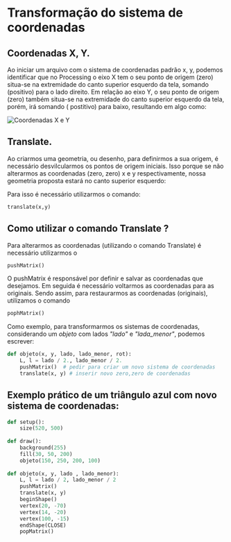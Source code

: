 # Transformação do sistema de coordenadas

## Coordenadas X, Y.

Ao iniciar um arquivo com o sistema de coordenadas padrão x, y, podemos identificar que no 
Processing o eixo X tem o seu ponto de origem (zero) situa-se na extremidade do canto superior esquerdo da tela, somando (positivo) para o lado direito.
Em relação ao eixo Y, o seu ponto de origem (zero) também situa-se na extremidade do canto superior esquerdo da tela, porém, irá somando ( postitivo) para baixo, resultando em algo como:

![Coordenadas X e Y](https://user-images.githubusercontent.com/57274077/68995935-28154d00-0872-11ea-9a6d-bc2697281fd2.jpg)

## Translate.

Ao criarmos uma geometria, ou desenho, para definirmos a sua origem, é necessário desvilcularmos os pontos de origem iniciais. 
Isso porque se não alterarmos as coordenadas (zero, zero) x e y respectivamente, nossa geometria proposta estará no canto superior esquerdo:

Para isso é necessário utilizarmos o comando:
```python
translate(x,y)
```
## Como utilizar o comando Translate ?

Para alterarmos as coordenadas (utilizando o comando Translate) é necessário utilizarmos o 
```python
pushMatrix()
```
O pushMatrix é responsável por definir e salvar as coordenadas que desejamos. 
Em seguida é necessário voltarmos as coordenadas para as originais.
Sendo assim, para restaurarmos as coordenadas (originais), utilizamos o comando 
```python
pophMatrix()
```
Como exemplo, para transformarmos os sistemas de coordenadas, considerando um *objeto* com lados *"lado"* e *"lada_menor"*, podemos escrever:
```python
def objeto(x, y, lado, lado_menor, rot):    
    L, l = lado / 2., lado_menor / 2.
    pushMatrix()  # pedir para criar um novo sistema de coordenadas 
    translate(x, y) # inserir novo zero,zero de coordenadas 
```

## Exemplo prático de um triângulo  azul com novo sistema de coordenadas:
```python
def setup():
    size(520, 500)
    
def draw():
    background(255)
    fill(30, 50, 200)
    objeto(150, 250, 200, 100)
    
def objeto(x, y, lado , lado_menor):
    L, l = lado / 2, lado_menor / 2
    pushMatrix() 
    translate(x, y)
    beginShape()
    vertex(20, -70)
    vertex(14, -20)
    vertex(100, -15)
    endShape(CLOSE) 
    popMatrix() 
```

